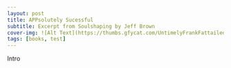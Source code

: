 ```yaml
---
layout: post
title: APPsolutely Sucessful 
subtitle: Excerpt from Soulshaping by Jeff Brown
cover-img: ![Alt Text](https://thumbs.gfycat.com/UntimelyFrankFattaileddunnart-small.gif)
tags: [books, test]
---
```


Intro
